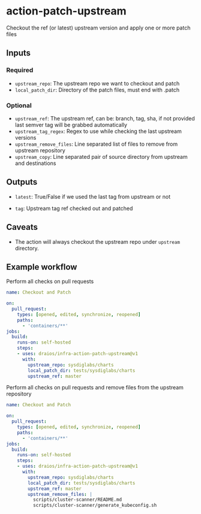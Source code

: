 # action-patch-upstream

Checkout the ref (or latest) upstream version and apply one or more patch files

## Inputs

### Required

- `upstream_repo`: The upstream repo we want to checkout and patch
- `local_patch_dir`: Directory of the patch files, must end with .patch

### Optional

- `upstream_ref`: The upstream ref, can be: branch, tag, sha, if not provided last semver tag will be grabbed automatically
- `upstream_tag_regex`: Regex to use while checking the last upstream versions
- `upstream_remove_files`: Line separated list of files to remove from upstream repository
- `upstream_copy`: Line separated pair of source directory from upstream and destinations

## Outputs

* `latest`: True/False if we used the last tag from upstream or not

* `tag`: Upstream tag ref checked out and patched

## Caveats

- The action will always checkout the upstream repo under `upstream` directory.

## Example workflow

Perform all checks on pull requests

```yaml
name: Checkout and Patch

on:
  pull_request:
    types: [opened, edited, synchronize, reopened]
    paths:
      - 'containers/**'
jobs:
  build:
    runs-on: self-hosted
    steps:
    - uses: draios/infra-action-patch-upstream@v1
      with:
        upstream_repo: sysdiglabs/charts
        local_patch_dir: tests/sysdiglabs/charts
        upstream_ref: master
```

Perform all checks on pull requests and remove files from the upstream repository

```yaml
name: Checkout and Patch

on:
  pull_request:
    types: [opened, edited, synchronize, reopened]
    paths:
      - 'containers/**'
jobs:
  build:
    runs-on: self-hosted
    steps:
    - uses: draios/infra-action-patch-upstream@v1
      with:
        upstream_repo: sysdiglabs/charts
        local_patch_dir: tests/sysdiglabs/charts
        upstream_ref: master
        upstream_remove_files: |
          scripts/cluster-scanner/README.md
          scripts/cluster-scanner/generate_kubeconfig.sh
```
